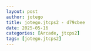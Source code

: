 ```yaml
---
layout: post
author: jotego
title: jotego.jtcps2 - d79cbee
date: 2025-05-16
categories: [Arcade, jtcps2]
tags: [jotego.jtcps2]
---
```


